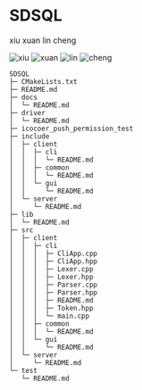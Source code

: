 # SDSQL

xiu xuan lin cheng

![xiu](https://avatars.githubusercontent.com/u/142519894)
![xuan](https://avatars.githubusercontent.com/u/163504589)
![lin](https://avatars.githubusercontent.com/u/175211141)
![cheng](https://avatars.githubusercontent.com/u/163505536)

```
SDSQL
├─ CMakeLists.txt
├─ README.md
├─ docs
│  └─ README.md
├─ driver
│  └─ README.md
├─ icocoer_push_permission_test
├─ include
│  ├─ client
│  │  ├─ cli
│  │  │  └─ README.md
│  │  ├─ common
│  │  │  └─ README.md
│  │  └─ gui
│  │     └─ README.md
│  └─ server
│     └─ README.md
├─ lib
│  └─ README.md
├─ src
│  ├─ client
│  │  ├─ cli
│  │  │  ├─ CliApp.cpp
│  │  │  ├─ CliApp.hpp
│  │  │  ├─ Lexer.cpp
│  │  │  ├─ Lexer.hpp
│  │  │  ├─ Parser.cpp
│  │  │  ├─ Parser.hpp
│  │  │  ├─ README.md
│  │  │  ├─ Token.hpp
│  │  │  └─ main.cpp
│  │  ├─ common
│  │  │  └─ README.md
│  │  └─ gui
│  │     └─ README.md
│  └─ server
│     └─ README.md
└─ test
   └─ README.md

```